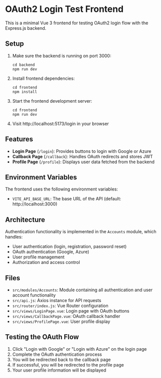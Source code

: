# OAuth2 Login Test Frontend

This is a minimal Vue 3 frontend for testing OAuth2 login flow with the Express.js backend.

## Setup

1. Make sure the backend is running on port 3000:
   ```
   cd backend
   npm run dev
   ```

2. Install frontend dependencies:
   ```
   cd frontend
   npm install
   ```

3. Start the frontend development server:
   ```
   cd frontend
   npm run dev
   ```

4. Visit http://localhost:5173/login in your browser

## Features

- **Login Page** (`/login`): Provides buttons to login with Google or Azure
- **Callback Page** (`/callback`): Handles OAuth redirects and stores JWT
- **Profile Page** (`/profile`): Displays user data fetched from the backend

## Environment Variables

The frontend uses the following environment variables:

- `VITE_API_BASE_URL`: The base URL of the API (default: http://localhost:3000)

## Architecture

Authentication functionality is implemented in the `Accounts` module, which handles:
- User authentication (login, registration, password reset)
- OAuth authentication (Google, Azure)
- User profile management
- Authorization and access control

## Files

- `src/modules/Accounts`: Module containing all authentication and user account functionality
- `src/api.js`: Axios instance for API requests
- `src/router/index.js`: Vue Router configuration
- `src/views/LoginPage.vue`: Login page with OAuth buttons
- `src/views/CallbackPage.vue`: OAuth callback handler
- `src/views/ProfilePage.vue`: User profile display

## Testing the OAuth Flow

1. Click "Login with Google" or "Login with Azure" on the login page
2. Complete the OAuth authentication process
3. You will be redirected back to the callback page
4. If successful, you will be redirected to the profile page
5. Your user profile information will be displayed